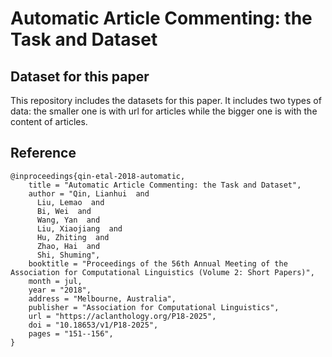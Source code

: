 # Automatic Article Commenting: the Task and Dataset

## Dataset for this paper
This repository includes the datasets for this paper. It includes two types of data: the smaller one is with url for articles while the bigger one is with the content of articles. 


## Reference

```
@inproceedings{qin-etal-2018-automatic,
    title = "Automatic Article Commenting: the Task and Dataset",
    author = "Qin, Lianhui  and
      Liu, Lemao  and
      Bi, Wei  and
      Wang, Yan  and
      Liu, Xiaojiang  and
      Hu, Zhiting  and
      Zhao, Hai  and
      Shi, Shuming",
    booktitle = "Proceedings of the 56th Annual Meeting of the Association for Computational Linguistics (Volume 2: Short Papers)",
    month = jul,
    year = "2018",
    address = "Melbourne, Australia",
    publisher = "Association for Computational Linguistics",
    url = "https://aclanthology.org/P18-2025",
    doi = "10.18653/v1/P18-2025",
    pages = "151--156",
}
```
